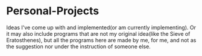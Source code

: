 # Personal-Projects
Ideas I've come up with and implemented(or am currently implementing).
Or it may also include programs that are not my original idea(like the Sieve
of Eratosthenes), but all the programs here are made by me, for me, and not
as the suggestion nor under the instruction of someone else.
